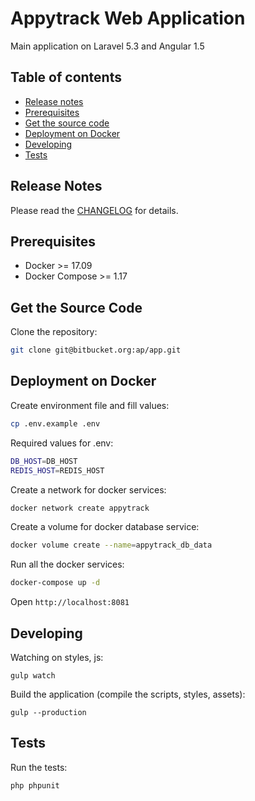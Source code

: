 # Appytrack Web Application
Main application on Laravel 5.3 and Angular 1.5

## Table of contents
* [Release notes](#release-notes)
* [Prerequisites](#prerequisites)
* [Get the source code](#get-the-source-code)
* [Deployment on Docker](#deployment-on-docker)
* [Developing](#developing)
* [Tests](#tests)

## Release Notes
Please read the [CHANGELOG](CHANGELOG.md) for details.

## Prerequisites
- Docker >= 17.09
- Docker Compose >= 1.17

## Get the Source Code
Clone the repository:
```bash
git clone git@bitbucket.org:ap/app.git
```

## Deployment on Docker
Create environment file and fill values:
```bash
cp .env.example .env
```

Required values for .env:
```bash
DB_HOST=DB_HOST
REDIS_HOST=REDIS_HOST
```

Create a network for docker services:
```bash
docker network create appytrack
```

Create a volume for docker database service:
```bash
docker volume create --name=appytrack_db_data
```

Run all the docker services:
```bash
docker-compose up -d
```

Open `http://localhost:8081`

## Developing

Watching on styles, js:
```
gulp watch
```

Build the application (compile the scripts, styles, assets):
```
gulp --production
```

## Tests
Run the tests:
```
php phpunit
```